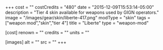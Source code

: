 +++
cost = ""
costCredits = "480"
date = "2015-12-09T15:53:14-05:00"
description = "Tier 4 skin available for weapons used by GIGN operators."
image = "/images/gear/skin/liberte-417.png"
modType = "skin"
tags = ["weapon mod","skin","tier 4"]
title = "Liberte"
type = "weapon-mod"

[cost]
  renown = ""
  credits = ""
  units = ""

[images]
  alt = ""
  src = ""
+++
